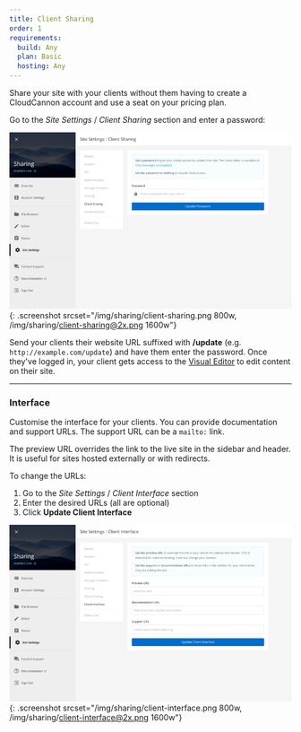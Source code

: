 ```yaml
---
title: Client Sharing
order: 1
requirements:
  build: Any
  plan: Basic
  hosting: Any
---
```


Share your site with your clients without them having to create a CloudCannon account and use a seat on your pricing plan.

Go to the *Site Settings* / *Client Sharing* section and enter a password:

![Client Sharing](/img/sharing/client-sharing.png){: .screenshot srcset="/img/sharing/client-sharing.png 800w, /img/sharing/client-sharing@2x.png 1600w"}

Send your clients their website URL suffixed with **/update** (e.g. `http://example.com/update`) and have them enter the password. Once they've logged in, your client gets access to the [Visual Editor](/editing/visual-editor/) to edit content on their site.

---

### Interface

Customise the interface for your clients. You can provide documentation and support URLs. The support URL can be a `mailto:` link.

The preview URL overrides the link to the live site in the sidebar and header. It is useful for sites hosted externally or with redirects.

To change the URLs:

1. Go to the *Site Settings* / *Client Interface* section
2. Enter the desired URLs (all are optional)
3. Click **Update Client Interface**

![Client Interface](/img/sharing/client-interface.png){: .screenshot srcset="/img/sharing/client-interface.png 800w, /img/sharing/client-interface@2x.png 1600w"}
